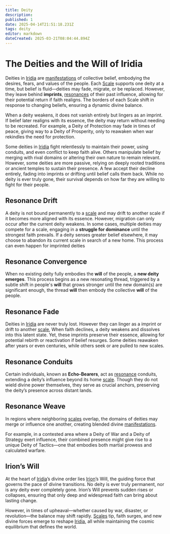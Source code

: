 ```yaml
---
title: Deity
description: 
published: 1
date: 2025-04-14T21:51:18.231Z
tags: deity
editor: markdown
dateCreated: 2025-03-21T08:04:44.894Z
---
```


# The Deities and the Will of Iridia
Deities in [Iridia](/geography/cosmology/iridia.md) are [manifestations](/structure/chronological/event/manifestation.md) of collective belief, embodying the desires, fears, and values of the people. Each [Scale](/geography/landmark/scale.md) supports one deity at a time, but belief is fluid—deities may fade, migrate, or be replaced. However, they leave behind **imprints**, [resonances](/structure/mechanic/resonance.md) of their past influence, allowing for their potential return if faith realigns. The borders of each Scale shift in response to changing beliefs, ensuring a dynamic divine balance.

When a deity weakens, it does not vanish entirely but lingers as an imprint. If belief later realigns with its essence, the deity may return without needing to be recreated. For example, a Deity of Protection may fade in times of peace, giving way to a Deity of Prosperity, only to reawaken when war rekindles the need for protection.

Some deities in [Iridia](/geography/cosmology/iridia.md) fight relentlessly to maintain their power, using conduits, and even conflict to keep faith alive. Others manipulate belief by merging with rival domains or altering their own nature to remain relevant. However, some deities are more passive, relying on deeply rooted traditions or ancient temples to sustain their presence. A few accept their decline entirely, fading into imprints or drifting until belief calls them back. While no deity is ever truly gone, their survival depends on how far they are willing to fight for their people.

## Resonance Drift
A deity is not bound permanently to a [scale](/geography/landmark/scale.md) and may drift to another scale if it becomes more aligned with its essence. However, migration can only occur after the current deity weakens. In some cases, multiple deities may compete for a scale, engaging in a **struggle for dominance** until the strongest faith prevails. If a deity senses greater belief elsewhere, it may choose to abandon its current scale in search of a new home. This process can even happen for imprinted deities

## Resonance Convergence
When no existing deity fully embodies the **will** of the people, a **new deity emerges**. This process begins as a new resonating thread, triggered by a subtle shift in people's **will** that grows stronger until the new domain(s) are significant enough, the thread **will** then embody the collective **will** of the people.

## Resonance Fade
Deities in [Iridia](/geography/cosmology/iridia.md) are never truly lost. However they can linger as a imprint or drift to another [scale](/geography/landmark/scale.md), When faith declines, a deity weakens and dissolves into this latent state. Yet, these imprints preserve their essence, allowing for potential rebirth or reactivation if belief resurges. Some deities reawaken after years or even centuries, while others seek or are pulled to new scales.

## Resonance Conduits
Certain individuals, known as **Echo-Bearers**, act as [resonance](/structure/mechanic/resonance.md) conduits, extending a deity’s influence beyond its home [scale](/geography/landmark/scale.md). Though they do not wield divine power themselves, they serve as crucial anchors, preserving the deity’s presence across distant lands.

## Resonance Weave
In regions where neighboring [scales](/geography/landmark/scale.md) overlap, the domains of deities may merge or influence one another, creating blended divine [manifestations](/structure/chronological/event/manifestation.md). 

For example, in a contested area where a Deity of War and a Deity of Strategy exert influence, their combined presence might give rise to a unique Deity of Tactics—one that embodies both martial prowess and calculated warfare.

## Irion’s Will
At the heart of [Iridia](/geography/cosmology/iridia.md)’s divine order lies [Irion](/being/deity/irion.md)’s Will, the guiding force that governs the pace of divine transitions. No deity is ever truly permanent, nor is any deity ever completely gone. Irion’s Will prevents sudden rises or collapses, ensuring that only deep and widespread faith can bring about lasting change.

However, in times of upheaval—whether caused by war, disaster, or revolution—the balance may shift rapidly. [Scales](/geography/landmark/scale.md) tip, faith surges, and new divine forces emerge to reshape [Iridia](/geography/cosmology/iridia.md), all while maintaining the cosmic equilibrium that defines the world.
